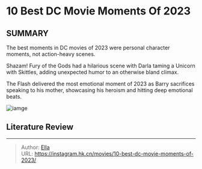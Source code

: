 # 10 Best DC Movie Moments Of 2023


## SUMMARY 



The best moments in DC movies of 2023 were personal character moments, not action-heavy scenes.

Shazam! Fury of the Gods had a hilarious scene with Darla taming a Unicorn with Skittles, adding unexpected humor to an otherwise bland climax.

The Flash delivered the most emotional moment of 2023 as Barry sacrifices speaking to his mother, showcasing his heroism and hitting deep emotional beats.



![iamge](https://static1.srcdn.com/wordpress/wp-content/uploads/2023/12/a-split-image-of-blue-beetle-and-the-flash-in-the-dceu.jpg)

## Literature Review



---

> Author: [Ella](https://instagram.hk.cn/)  
> URL: https://instagram.hk.cn/movies/10-best-dc-movie-moments-of-2023/  

